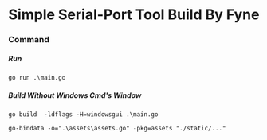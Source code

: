 # Simple Serial-Port Tool Build By Fyne

### Command

##### Run

```shell
go run .\main.go
```

##### Build Without Windows Cmd's Window

```shell
go build  -ldflags -H=windowsgui .\main.go
```

```shell
go-bindata -o=".\assets\assets.go" -pkg=assets "./static/..."
```
